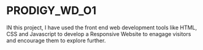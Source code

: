 # PRODIGY_WD_O1
IN this project, I have used the front end web development tools like HTML, CSS and Javascript  to develop a Responsive Website to enagage visitors and encourage them to explore further.
